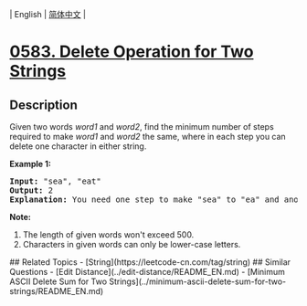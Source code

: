 
| English | [简体中文](README.md) |
# [0583. Delete Operation for Two Strings](https://leetcode-cn.com/problems/delete-operation-for-two-strings/)
## Description
<p>
Given two words <i>word1</i> and <i>word2</i>, find the minimum number of steps required to make <i>word1</i> and <i>word2</i> the same, where in each step you can delete one character in either string.
</p>

<p><b>Example 1:</b><br />
<pre>
<b>Input:</b> "sea", "eat"
<b>Output:</b> 2
<b>Explanation:</b> You need one step to make "sea" to "ea" and another step to make "eat" to "ea".
</pre>
</p>

<p><b>Note:</b><br>
<ol>
<li>The length of given words won't exceed 500.</li>
<li>Characters in given words can only be lower-case letters.</li>
</ol>
</p>
## Related Topics
- [String](https://leetcode-cn.com/tag/string)
## Similar Questions
- [Edit Distance](../edit-distance/README_EN.md)
- [Minimum ASCII Delete Sum for Two Strings](../minimum-ascii-delete-sum-for-two-strings/README_EN.md)

